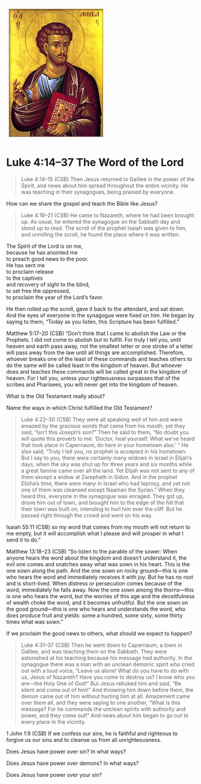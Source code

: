 <img class="intro-right" src="art-luke.jpg">

# Luke 4:14–37 The Word of the Lord

<!-- toc -->

>Luke 4:14–15 (CSB) Then Jesus returned to Galilee in the power of the Spirit, and news about him spread throughout the entire vicinity.  He was teaching in their synagogues, being praised by everyone.

How can we share the gospel and teach the Bible like Jesus?

>Luke 4:16–21 (CSB) He came to Nazareth, where he had been brought up. As usual, he entered the synagogue on the Sabbath day and stood up to read.  The scroll of the prophet Isaiah was given to him, and unrolling the scroll, he found the place where it was written:

The Spirit of the Lord is on me,  
because he has anointed me  
to preach good news to the poor.  
He has sent me  
to proclaim release  
to the captives  
and recovery of sight to the blind,  
to set free the oppressed,  
to proclaim the year of the Lord’s favor.  

He then rolled up the scroll, gave it back to the attendant, and sat down. And the eyes of everyone in the synagogue were fixed on him.  He began by saying to them, “Today as you listen, this Scripture has been fulfilled.”

Matthew 5:17–20 (CSB) “Don’t think that I came to abolish the Law or the Prophets. I did not come to abolish but to fulfill.  For truly I tell you, until heaven and earth pass away, not the smallest letter or one stroke of a letter will pass away from the law until all things are accomplished.  Therefore, whoever breaks one of the least of these commands and teaches others to do the same will be called least in the kingdom of heaven. But whoever does and teaches these commands will be called great in the kingdom of heaven.  For I tell you, unless your righteousness surpasses that of the scribes and Pharisees, you will never get into the kingdom of heaven.

What is the Old Testament really about?

Name the ways in which Christ fulfilled the Old Testament?

>Luke 4:22–30 (CSB) They were all speaking well of him and were amazed by the gracious words that came from his mouth; yet they said, “Isn’t this Joseph’s son?”  Then he said to them, “No doubt you will quote this proverb to me: ‘Doctor, heal yourself. What we’ve heard that took place in Capernaum, do here in your hometown also.’ ”  He also said, “Truly I tell you, no prophet is accepted in his hometown.  But I say to you, there were certainly many widows in Israel in Elijah’s days, when the sky was shut up for three years and six months while a great famine came over all the land.  Yet Elijah was not sent to any of them except a widow at Zarephath in Sidon.  And in the prophet Elisha’s time, there were many in Israel who had leprosy, and yet not one of them was cleansed except Naaman the Syrian.”  When they heard this, everyone in the synagogue was enraged.  They got up, drove him out of town, and brought him to the edge of the hill that their town was built on, intending to hurl him over the cliff.  But he passed right through the crowd and went on his way.

Isaiah 55:11 (CSB) so my word that comes from my mouth will not return to me empty, but it will accomplish what I please and will prosper in what I send it to do.”

Matthew 13:18–23 (CSB) “So listen to the parable of the sower:  When anyone hears the word about the kingdom and doesn’t understand it, the evil one comes and snatches away what was sown in his heart. This is the one sown along the path.  And the one sown on rocky ground—this is one who hears the word and immediately receives it with joy.  But he has no root and is short-lived. When distress or persecution comes because of the word, immediately he falls away.  Now the one sown among the thorns—this is one who hears the word, but the worries of this age and the deceitfulness of wealth choke the word, and it becomes unfruitful.  But the one sown on the good ground—this is one who hears and understands the word, who does produce fruit and yields: some a hundred, some sixty, some thirty times what was sown.”

If we proclaim the good news to others, what should we expect to happen?

>Luke 4:31–37 (CSB) Then he went down to Capernaum, a town in Galilee, and was teaching them on the Sabbath.  They were astonished at his teaching because his message had authority.  In the synagogue there was a man with an unclean demonic spirit who cried out with a loud voice,  “Leave us alone! What do you have to do with us, Jesus of Nazareth? Have you come to destroy us? I know who you are—the Holy One of God!”  But Jesus rebuked him and said, “Be silent and come out of him!” And throwing him down before them, the demon came out of him without hurting him at all.  Amazement came over them all, and they were saying to one another, “What is this message? For he commands the unclean spirits with authority and power, and they come out!”  And news about him began to go out to every place in the vicinity.

1 John 1:9 (CSB) If we confess our sins, he is faithful and righteous to forgive us our sins and to cleanse us from all unrighteousness.

Does Jesus have power over sin? In what ways?

Does Jesus have power over demons? In what ways?

Does Jesus have power over your sin?
